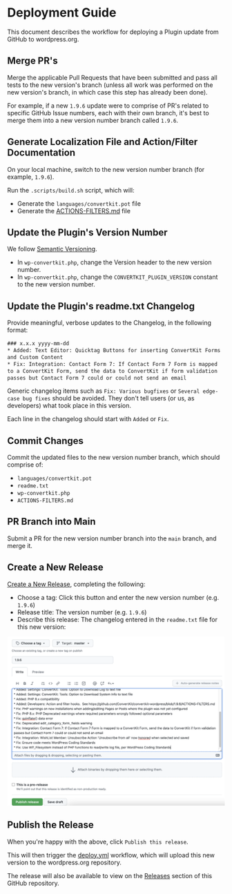 # Deployment Guide

This document describes the workflow for deploying a Plugin update from GitHub to wordpress.org.

## Merge PR's

Merge the applicable Pull Requests that have been submitted and pass all tests to the new version's branch (unless
all work was performed on the new version's branch, in which case this step has already been done).

For example, if a new `1.9.6` update were to comprise of PR's related to specific GitHub Issue numbers, each with their own branch,
it's best to merge them into a new version number branch called `1.9.6`.

## Generate Localization File and Action/Filter Documentation

On your local machine, switch to the new version number branch (for example, `1.9.6`).

Run the `.scripts/build.sh` script, which will:

- Generate the `languages/convertkit.pot` file
- Generate the [ACTIONS-FILTERS.md](ACTIONS-FILTERS.md) file

## Update the Plugin's Version Number

We follow [Semantic Versioning](https://semver.org/).

- In `wp-convertkit.php`, change the Version header to the new version number.
- In `wp-convertkit.php`, change the `CONVERTKIT_PLUGIN_VERSION` constant to the new version number.

## Update the Plugin's readme.txt Changelog

Provide meaningful, verbose updates to the Changelog, in the following format:

```
### x.x.x yyyy-mm-dd
* Added: Text Editor: Quicktag Buttons for inserting ConvertKit Forms and Custom Content
* Fix: Integration: Contact Form 7: If Contact Form 7 Form is mapped to a ConvertKit Form, send the data to ConvertKit if form validation passes but Contact Form 7 could or could not send an email
```

Generic changelog items such as `Fix: Various bugfixes` or `Several edge-case bug fixes` should be avoided.  They don't tell users (or us, as developers)
what took place in this version.

Each line in the changelog should start with `Added` or `Fix`.

## Commit Changes

Commit the updated files to the new version number branch, which should comprise of:

- `languages/convertkit.pot`
- `readme.txt`
- `wp-convertkit.php`
- `ACTIONS-FILTERS.md`

## PR Branch into Main

Submit a PR for the new version number branch into the `main` branch, and merge it.

## Create a New Release

[Create a New Release](https://github.com/ConvertKit/convertkit-wordpress/releases/new), completing the following:

- Choose a tag: Click this button and enter the new version number (e.g. `1.9.6`)
- Release title: The version number (e.g. `1.9.6`)
- Describe this release: The changelog entered in the `readme.txt` file for this new version:

![New Release Screen](/.github/docs/new-release.png?raw=true)

## Publish the Release

When you're happy with the above, click `Publish this release`.

This will then trigger the [deploy.yml](.github/workflows/deploy.yml) workflow, which will upload this new version to the wordpress.org repository.

The release will also be available to view on the [Releases](https://github.com/ConvertKit/convertkit-wordpress/releases) section of this GitHub repository.